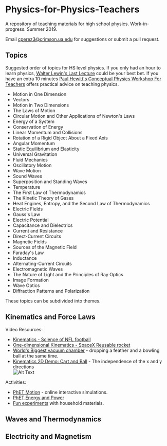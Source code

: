 # Physics-for-Physics-Teachers

A repository of teaching materials for high school physics.
Work-in-progress. Summer 2019.

Email <cperez3@crimson.ua.edu> for suggestions or submit a pull request.



## Topics
Suggested order of topics for HS level physics.
If you only had an hour to learn physics, [Walter Lewin's Last Lecture](https://www.youtube.com/watch?v=4OyyWwpwxR8) could be your best bet. If you have an extra 10 minutes [Paul Hewitt's Conceptual Physics Workshop For Teachers](https://www.youtube.com/watch?v=jB6UBlzpklc) offers practical advice on teaching physics. 

-  Motion in One Dimension  <br>
-  Vectors  <br>
-  Motion in Two Dimensions    <br>
-  The Laws of Motion    <br>
-  Circular Motion and Other Applications of Newton's Laws  <br>
-  Energy of a System  <br>
-  Conservation of Energy  <br>
-  Linear Momentum and Collisions  <br>
-  Rotation of a Rigid Object About a Fixed Axis  <br>
-  Angular Momentum  <br>
-  Static Equilibrium and Elasticity  <br>
-  Universal Gravitation  <br>
-  Fluid Mechanics  <br>
-  Oscillatory Motion  <br>
-  Wave Motion  <br>
-  Sound Waves  <br>
-  Superposition and Standing Waves  <br>
-  Temperature  <br>
-  The First Law of Thermodynamics  <br>
-  The Kinetic Theory of Gases  <br>
-  Heat Engines, Entropy, and the Second Law of Thermodynamics  <br>
-  Electric Fields  <br>
-  Gauss's Law  <br>
-  Electric Potential  <br>
-  Capacitance and Dielectrics  <br>
-  Current and Resistance  <br>
-  Direct-Current Circuits  <br>
-  Magnetic Fields  <br>
-  Sources of the Magnetic Field  <br>
-  Faraday's Law  <br>
-  Inductance  <br>
-  Alternating-Current Circuits  <br>
-  Electromagnetic Waves  <br>
-  The Nature of Light and the Principles of Ray Optics  <br>
-  Image Formation  <br>
-  Wave Optics  <br>
-  Diffraction Patterns and Polarization  <br>

These topics can be subdivided into themes.

## Kinematics and Force Laws

Video Resources: <br>
- [Kinematics - Science of NFL football](https://www.youtube.com/watch?v=VrDFqmhTTVQ)
- [One-dimensional Kinematics - SpaceX Reusable rocket](https://www.youtube.com/watch?v=bkbG8BJsInE) <br>
-  [World's Biggest vacuum chamber](https://www.youtube.com/watch?v=E43-CfukEgs) - dropping a feather and a bowling ball at the same time.  <br>
-  [Kinematics 2D Demo: Cart and Ball](https://www.youtube.com/watch?v=CDf_0fPbNos) - The independence of the x and y directions  <br>
![Alt Text](http://gifgifmagazine.com/wp-content/uploads/2019/04/tranbolina-i-kamion.gif)

Activities:
-  [PhET Motion](https://phet.colorado.edu/en/simulations/category/physics/motion) - online interactive simulations. <br>
- [PhET Energy and Power](https://phet.colorado.edu/en/simulations/category/physics/work-energy-and-power)
- [Fun experiments](https://www.youtube.com/watch?v=ILhckx1zGXw) with household materials.




## Waves and Thermodynamics
## Electricity and Magnetism

